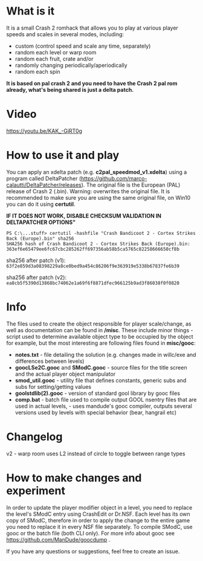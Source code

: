 # What is it
It is a small Crash 2 romhack that allows you to play at various player speeds and scales in several modes, including:
- custom (control speed and scale any time, separately)
- random each level or warp room
- random each fruit, crate and/or
- randomly changing periodically/aperiodically
- random each spin

**It is based on pal crash 2 and you need to have the Crash 2 pal rom already, what's being shared is just a delta patch.**

# Video
https://youtu.be/KAK_-GjRT0g

# How to use it and play
You can apply an xdelta patch (e.g. **c2pal_speedmod_v1.xdelta**) using a program called DeltaPatcher (https://github.com/marco-calautti/DeltaPatcher/releases).
The original file is the European (PAL) release of Crash 2 (.bin). Warning: overwrites the original file. 
It is recommended to make sure you are using the same original file, on Win10 you can do it using **certutil**.

**IF IT DOES NOT WORK, DISABLE CHECKSUM VALIDATION IN DELTAPATCHER OPTIONS"**
```
PS C:\...stuff> certutil -hashfile "Crash Bandicoot 2 - Cortex Strikes Back (Europe).bin" sha256
SHA256 hash of Crash Bandicoot 2 - Cortex Strikes Back (Europe).bin:
363ef6e65479ee6fc67cbc285262ff697356ab58b5ca5765c82258666650cf8b
```
sha256 after patch (v1): `63f2e859d3a08398229a8ce0bed9a454c86206f9e363919e5338b67837fe6b39` 

sha256 after patch (v2): `ea8cb5f5390d13868bc74062e1a69f6f8871dfec966125b9ad3f86038f0f0820`

# Info
The files used to create the object responsible for player scale/change, as well as documentation can be found in **/misc**.
These include minor things - script used to determine available object type to be occupied by the object for example,
but the most interesting are following files found in **misc/gooc**:
- **notes.txt** - file detailing the solution (e.g. changes made in willc/exe and differences between levels)
- **goocLSe2C.gooc** and **SModC.gooc** - source files for the title screen and the actual player object manipulator
- **smod_util.gooc** - utility file that defines constants, generic subs and subs for setting/getting values
- **goolstdlib(2).gooc** - version of standard gool library by gooc files
- **comp.bat** - batch file used to compile output GOOL nsentry files that are used in actual levels, 
               - uses mandude's gooc compiler, outputs several versions used by levels with special behavior (bear, hangrail etc)

# Changelog
v2 - warp room uses L2 instead of circle to toggle between range types

# How to make changes and experiment
In order to update the player modifier object in a level, you need to replace the level's SModC entry using CrashEdit or Dr.NSF.
Each level has its own copy of SModC, therefore in order to apply the change to the entire game you need to replace it in every NSF file separately.
To compile SModC, use gooc or the batch file (both CLI only). For more info about gooc see https://github.com/ManDude/goocdump .

If you have any questions or suggestions, feel free to create an issue.

